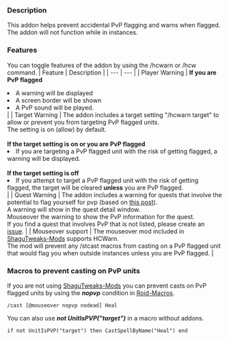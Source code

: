 ### Description
This addon helps prevent accidental PvP flagging and warns when flagged.    
The addon will not function while in instances.    

### Features
You can toggle features of the addon by using the /hcwarn or /hcw command.
| Feature | Description |
| --- | --- |
| Player Warning | <b>If you are PvP flagged</b><li>A warning will be displayed</li><li>A screen border will be shown</li><li>A PvP sound will be played.</li> |
| Target Warning | The addon includes a target setting "/hcwarn target" to allow or prevent you from targeting PvP flagged units.<br>The setting is on (allow) by default.<br><br><b>If the target setting is on or you are PvP flagged</b><li>If you are targeting a PvP flagged unit with the risk of getting flagged, a warning will be displayed.</li><br><b>If the target setting is off</b><br><li>If you attempt to target a PvP flagged unit with the risk of getting flagged, the target will be cleared ****unless**** you are PvP flagged.</li> |
| Quest Warning | The addon includes a warning for quests that involve the potential to flag yourself for pvp (based on [this post](https://forum.turtle-wow.org/viewtopic.php?f=37&t=4490)).<br>A warning will show in the quest detail window.<br>Mouseover the warning to show the PvP information for the quest.<br>If you find a quest that involves PvP that is not listed, please create an [issue](https://github.com/GryllsAddons/HCWarn/issues). |
| Mouseover support | The mouseover mod included in [ShaguTweaks-Mods](https://github.com/GryllsAddons/ShaguTweaks-Mods) supports HCWarn.<br>The mod will prevent any /stcast macros from casting on a PvP flagged unit that would flag you when outside instances unless you are PvP flagged. |

### Macros to prevent casting on PvP units
If you are not using [ShaguTweaks-Mods](https://github.com/GryllsAddons/ShaguTweaks-Mods) you can prevent casts on PvP flagged units by using the *****nopvp***** condition in [Roid-Macros](https://github.com/DennisWG/Roid-Macros).
```
/cast [@mouseover nopvp nodead] Heal
```
You can also use *****not UnitIsPVP("target")***** in a macro without addons.
```
if not UnitIsPVP("target") then CastSpellByName("Heal") end
```
